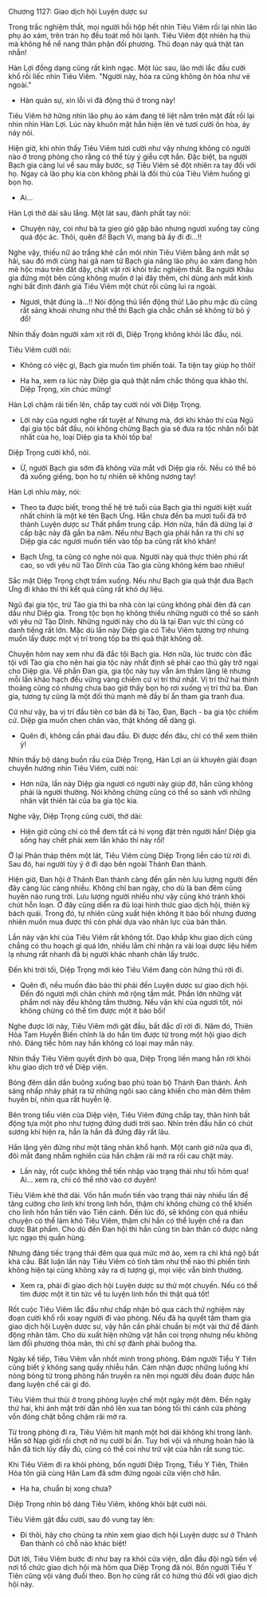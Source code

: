




Chương 1127: Giao dịch hội Luyện dược sư


Trong trắc nghiệm thất, mọi người hồi hộp hết nhìn Tiêu Viêm rồi lại nhìn lão phụ áo xám, trên trán họ đều toát mồ hôi lạnh. Tiêu Viêm đột nhiên hạ thủ mà không hề nể nang thân phận đối phương. Thủ đoạn này quả thật tàn nhẫn!

Hàn Lợi đồng dạng cũng rất kinh ngạc. Một lúc sau, lão mới lắc đầu cười khổ rồi liếc nhìn Tiêu Viêm. "Người này, hóa ra cũng không ôn hòa như vẻ ngoài."

- Hàn quản sự, xin lỗi vì đã động thủ ở trong này!

Tiêu Viêm hờ hững nhìn lão phụ áo xám đang tê liệt nằm trên mặt đất rồi lại nhìn nhìn Hàn Lợi. Lúc này khuôn mặt hắn hiện lên vẻ tươi cười ôn hòa, áy náy nói.

Hiện giờ, khi nhìn thấy Tiêu Viêm tươi cười như vậy nhưng không có người nào ở trong phòng cho rằng có thể tùy ý giễu cợt hắn. Đặc biệt, ba người Bạch gia càng lui về sau mấy bước, sợ Tiêu Viêm sẽ đột nhiên ra tay đối với họ. Ngay cả lão phụ kia còn không phải là đối thủ của Tiêu Viêm huống gì bọn họ.

- Ai…

Hàn Lợi thở dài sâu lắng. Một lát sau, đành phất tay nói:

- Chuyện này, coi như bà ta gieo gió gặp bão nhưng ngươi xuống tay cũng quá độc ác. Thôi, quên đi! Bạch Vi, mang bà ấy đi đi…!!

Nghe vậy, thiếu nữ áo trắng khẽ cắn môi nhìn Tiêu Viêm bằng ánh mắt sợ hãi, sau đó mới cùng hai gã nam tử Bạch gia nâng lão phụ áo xám đang hôn mê hộc máu trên đất dậy, chật vật rời khỏi trắc nghiệm thất. Ba người Khâu gia đứng một bên cũng không muốn ở lại đây thêm, chỉ dùng ánh mắt kinh nghi bất định đánh giá Tiêu Viêm một chút rồi cũng lui ra ngoài.

- Ngươi, thật đúng là…!! Nói động thủ liền động thủ! Lão phu mặc dù cũng rất sảng khoái nhưng như thế thì Bạch gia chắc chắn sẽ không từ bỏ ý đồ!

Nhìn thấy đoàn người xám xịt rời đi, Diệp Trọng không khỏi lắc đầu, nói.

Tiêu Viêm cười nói:

- Không có việc gì, Bạch gia muốn tìm phiền toái. Ta tiện tay giúp họ thôi!

- Ha ha, xem ra lúc này Diệp gia quả thật nắm chắc thông qua khảo thí. Diệp Trọng, xin chúc mừng!

Hàn Lợi chậm rãi tiến lên, chắp tay cười nói với Diệp Trọng.

- Lời này của ngươi nghe rất tuyệt a! Nhưng mà, đợi khi khảo thí của Ngũ đại gia tộc bắt đầu, nói không chừng Bạch gia sẽ đưa ra tộc nhân nổi bật nhất của họ, loại Diệp gia ta khỏi tốp ba!

Diệp Trọng cười khổ, nói.

- Ừ, người Bạch gia sớm đã không vừa mắt với Diệp gia rồi. Nếu có thể bỏ đá xuống giếng, bọn họ tự nhiên sẽ không nương tay!

Hàn Lợi nhíu mày, nói:

- Theo ta được biết, trong thế hệ trẻ tuổi của Bạch gia thì người kiệt xuất nhất chính là một kẻ tên Bạch Ưng. Hắn chưa đến ba mươi tuổi đã trở thành Luyện dược sư Thất phẩm trung cấp. Hơn nữa, hắn đã dừng lại ở cấp bậc này đã gần ba năm. Nếu như Bạch gia phái hắn ra thì chỉ sợ Diệp gia các ngươi muốn tiến vào tốp ba cũng rất khó khăn!

- Bạch Ưng, ta cũng có nghe nói qua. Người này quả thực thiên phú rất cao, so với yêu nữ Tào Dĩnh của Tào gia cũng không kém bao nhiêu!

Sắc mặt Diệp Trọng chợt trầm xuống. Nếu như Bạch gia quả thật đưa Bạch Ưng đi khảo thí thì kết quả cũng rất khó dự liệu.

Ngũ đại gia tộc, trừ Tào gia thì ba nhà còn lại cũng không phải đèn đã cạn dầu như Diệp gia. Trong tộc bọn họ không thiếu những người có thể so sánh với yêu nữ Tào Dĩnh. Những người này cho dù là tại Đan vực thì cũng có danh tiếng rất lớn. Mặc dù lần này Diệp gia có Tiêu Viêm tương trợ nhưng muốn lấy được một vị trí trong tốp ba thì quả thật không dễ.

Chuyện hôm nay xem như đã đắc tội Bạch gia. Hơn nữa, lúc trước còn đắc tội với Tào gia cho nên hai gia tộc này nhất định sẽ phái cao thủ gây trở ngại cho Diệp gia. Về phần Đan gia, gia tộc này tuy vẫn âm thầm lặng lẽ nhưng mỗi lần khảo hạch đều vững vàng chiếm cứ vị trí thứ nhất. Vị trí thứ hai thỉnh thoảng cũng có nhưng chưa bao giờ thấy bọn họ rơi xuống vị trí thứ ba. Đan gia, tương tự cũng là một đối thủ mạnh mẽ đầy bí ẩn tham gia tranh đua.

Cứ như vậy, ba vị trí đầu tiên cơ bản đã bị Tào, Đan, Bạch - ba gia tộc chiếm cứ. Diệp gia muốn chen chân vào, thật không dễ dàng gì.

- Quên đi, không cần phải đau đầu. Đi được đến đâu, chỉ có thể xem thiên ý!

Nhìn thấy bộ dáng buồn rầu của Diệp Trọng, Hàn Lợi an ủi khuyên giải đoạn chuyển hướng nhìn Tiêu Viêm, cười nói:

- Hơn nữa, lần này Diệp gia ngươi có người này giúp đỡ, hắn cũng không phải là người thường. Nói không chừng cũng có thể so sánh với những nhân vật thiên tài của ba gia tộc kia.

Nghe vậy, Diệp Trọng cũng cười, thở dài:

- Hiện giờ cũng chỉ có thể đem tất cả hi vọng đặt trên người hắn! Diệp gia sống hay chết phải xem lần khảo thí này rồi!

Ở lại Phân tháp thêm một lát, Tiêu Viêm cùng Diệp Trọng liền cáo từ rời đi. Sau đó, hai người tùy ý ở đi dạo bên ngoài Thánh Đan thành.

Hiện giờ, Đan hội ở Thánh Đan thành càng đến gần nên lưu lượng người đến đây càng lúc càng nhiều. Không chỉ ban ngày, cho dù là ban đêm cũng huyên náo rung trời. Lưu lượng người nhiều như vậy cũng khó tránh khỏi chút hỗn loạn. Ở đây cũng diễn ra đủ loại hình thức giao dịch hội, thiên kỳ bách quái. Trong đó, tự nhiên cũng xuất hiện không ít bảo bối nhưng đương nhiên muốn mua được thì còn phải dựa vào nhãn lực của bản thân.

Lần này vận khí của Tiêu Viêm rất không tốt. Dạo khắp khu giao dịch cũng chẳng có thu hoạch gì quá lớn, nhiều lắm chỉ nhận ra vài loại dược liệu hiếm lạ nhưng rất nhanh đã bị người khác nhanh chân lấy trước.

Đến khi trời tối, Diệp Trọng mới kéo Tiêu Viêm đang còn hứng thú rời đi.

- Quên đi, nếu muốn đào bảo thì phải đến Luyện dược sư giao dịch hội. Đến đó ngươi mới chân chính mở rộng tầm mắt. Phần lớn những vật phẩm nơi này đều không tầm thường. Nếu vận khí của ngươi tốt, nói không chừng có thể tìm được một ít bảo bối!

Nghe được lời này, Tiêu Viêm mới gật đầu, bất đắc dĩ rời đi. Năm đó, Thiên Hỏa Tam Huyền Biến chính là do hắn tìm được từ trong một hội giao dịch nhỏ. Đáng tiếc hôm nay hắn không có loại may mắn này.

Nhìn thấy Tiêu Viêm quyết định bỏ qua, Diệp Trọng liền mang hắn rời khỏi khu giao dịch trở về Diệp viện.

Bóng đêm dần dần buông xuống bao phủ toàn bộ Thánh Đan thành. Ánh sáng nhấp nháy phát ra từ những ngôi sao càng khiến cho màn đêm thêm huyền bí, nhìn qua rất huyễn lệ.

Bên trong tiểu viên của Diệp viện, Tiêu Viêm đứng chắp tay, thân hình bất động tựa một pho như tượng đứng dưới trời sao. Nhìn trên đầu hắn có chút sương khí hiện ra, hẳn là hắn đã đứng đây rất lâu.

Hắn lặng yên đứng như một tăng nhân khổ hạnh. Một canh giờ nữa qua đi, đôi mắt đang nhắm nghiền của hắn chậm rãi mở ra rồi cau chặt mày.

- Lần này, rốt cuộc không thể tiến nhập vào trạng thái như tối hôm qua! Ai… xem ra, chỉ có thể nhờ vào cơ duyên!

Tiêu Viêm khẽ thở dài. Vốn hắn muốn tiến vào trạng thái này nhiều lần để tăng cường cho linh khí trong linh hồn, thậm chí không chừng có thể khiến cho linh hồn hắn tiến vào Tiên cảnh. Đến lúc đó, sẽ không còn quá nhiều chuyện có thể làm khó Tiêu Viêm, thậm chí hắn có thể luyện chế ra đan dược Bát phẩm. Cho dù đến Đan hội thì hắn cũng tin bản thân có được năng lực ngạo thị quần hùng.

Nhưng đáng tiếc trạng thái đêm qua quá mức mờ ảo, xem ra chỉ khả ngộ bất khả cầu. Bất luận lần này Tiêu Viêm có tĩnh tâm như thế nào thì phiến tinh không hiện tại cũng không xảy ra dị tượng gì, mọi việc vẫn bình thường.

- Xem ra, phải đi giao dịch hội Luyện dược sư thử một chuyến. Nếu có thể tìm được một ít tin tức về tu luyện linh hồn thì thật quá tốt!

Rốt cuộc Tiêu Viêm lắc đầu như chấp nhận bỏ qua cách thử nghiệm này đoạn cười khổ rồi xoay người đi vào phòng. Nếu đã hạ quyết tâm tham gia giao dịch hội Luyện dược sư, vậy hắn cần phải chuẩn bị một vài thứ để đánh động nhân tâm. Cho dù xuất hiện những vật hắn coi trọng nhưng nếu không làm đối phương thỏa mãn, thì chỉ sợ đành phải buông tha.

Ngày kế tiếp, Tiêu Viêm vẫn nhốt mình trong phòng. Đám người Tiểu Y Tiên cũng biết ý không sang quấy nhiễu hắn. Cảm nhận được những luồng khí nóng bỏng từ trong phòng hắn truyền ra nên mọi người đều đoán được hắn đang luyện chế cái gì đó.

Tiêu Viêm thui thủi ở trong phòng luyện chế một ngày một đêm. Đến ngày thứ hai, khi ánh mặt trời dần nhô lên xua tan bóng tối thì cánh cửa phòng vốn đóng chặt bỗng chậm rãi mở ra.

Từ trong phòng đi ra, Tiêu Viêm hít mạnh một hơi dài không khí trong lành. Hắn sờ Nạp giới rồi chợt nở nụ cười bí ẩn. Tuy hơi vội vã nhưng hoàn hảo là hắn đã tích lũy đầy đủ, cũng có thể coi như trữ vật của hắn rất sung túc.

Khi Tiêu Viêm đi ra khỏi phòng, bốn người Diệp Trọng, Tiểu Y Tiên, Thiên Hỏa tôn giả cùng Hân Lam đã sớm đứng ngoài cửa viện chờ hắn.

- Ha ha, chuẩn bị xong chưa?

Diệp Trọng nhìn bộ dáng Tiêu Viêm, không khỏi bật cười nói.

Tiêu Viêm gật đầu cười, sau đó vung tay lên:

- Đi thôi, hãy cho chúng ta nhìn xem giao dịch hội Luyện dược sư ở Thánh Đan thành có chỗ nào khác biệt!

Dứt lời, Tiêu Viêm bước đi như bay ra khỏi cửa viện, dẫn đầu đội ngũ tiến về nơi tổ chức giao dịch hội mà hôm qua Diệp Trọng đã nói. Bốn người Tiểu Y Tiên cũng vội vàng đuổi theo. Bọn họ cũng rất có hứng thú đối với giao dịch hội này.




